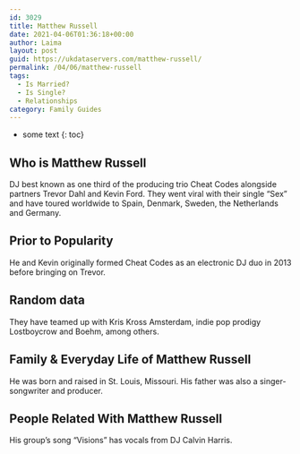 ```yaml
---
id: 3029
title: Matthew Russell
date: 2021-04-06T01:36:18+00:00
author: Laima
layout: post
guid: https://ukdataservers.com/matthew-russell/
permalink: /04/06/matthew-russell
tags:
  - Is Married?
  - Is Single?
  - Relationships
category: Family Guides
---
```


* some text
{: toc}


## Who is Matthew Russell
                  
                  
                  
DJ best known as one third of the producing trio Cheat Codes alongside partners Trevor Dahl and Kevin Ford. They went viral with their single &#8220;Sex&#8221; and have toured worldwide to Spain, Denmark, Sweden, the Netherlands and Germany. 
                  
              
            
              
            
                
                
                
## Prior to Popularity
                  
                  
                  
He and Kevin originally formed Cheat Codes as an electronic DJ duo in 2013 before bringing on Trevor. 
                  
              
            
              
            
                
                
                
## Random data
                  
                  
                  
They have teamed up with Kris Kross Amsterdam, indie pop prodigy Lostboycrow and Boehm, among others.
                  
              
            
              
            
                
                
                
## Family & Everyday Life of Matthew Russell
                  
                  
                  
He was born and raised in St. Louis, Missouri. His father was also a singer-songwriter and producer.
                  
              
            
              
            
                
                
                
## People Related With Matthew Russell
                  
                  
                  
His group&#8217;s song &#8220;Visions&#8221; has vocals from DJ Calvin Harris.
                  
              
            
              
            
                
              
            
              
              
            
            
              
            
          
          
          